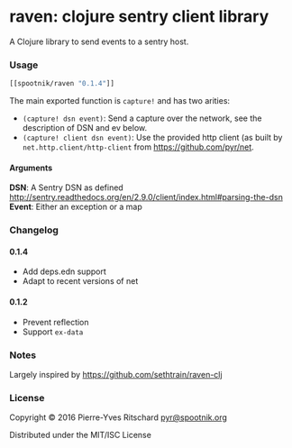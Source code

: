 raven: clojure sentry client library
====================================

A Clojure library to send events to a sentry host.


### Usage

```clojure
[[spootnik/raven "0.1.4"]]
```

The main exported function is `capture!` and has two arities:

- `(capture! dsn event)`: Send a capture over the network, see the description of DSN and ev below.
- `(capture! client dsn event)`: Use the provided http client (as built by `net.http.client/http-client` from https://github.com/pyr/net.

#### Arguments

**DSN**: A Sentry DSN as defined http://sentry.readthedocs.org/en/2.9.0/client/index.html#parsing-the-dsn
**Event**: Either an exception or a map

### Changelog

#### 0.1.4

- Add deps.edn support
- Adapt to recent versions of net


#### 0.1.2

- Prevent reflection
- Support `ex-data`

### Notes

Largely inspired by https://github.com/sethtrain/raven-clj

### License

Copyright © 2016 Pierre-Yves Ritschard <pyr@spootnik.org>

Distributed under the MIT/ISC License
